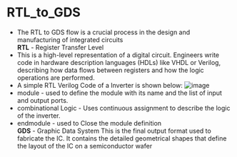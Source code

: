 # RTL_to_GDS

* The RTL to GDS flow is a crucial process in the design and manufacturing of integrated circuits <br>
**RTL** - Register Transfer Level
* This is a high-level representation of a digital circuit. Engineers write code in hardware description languages (HDLs) like VHDL or Verilog, describing how data flows between registers and how the logic operations are performed.
* A simple RTL Verilog Code of a Inverter is shown below:
![image](https://github.com/user-attachments/assets/9d861b1f-8878-46eb-8895-664540290935)
* module - used to define the module with its name and the list of input and output ports.
* combinational Logic - Uses continuous assignment to describe the logic of the
inverter.
* endmodule - used to Close the module definition <br>
**GDS** - Graphic Data System
This is the final output format used to fabricate the IC. It contains the detailed geometrical shapes that define the layout of the IC on a semiconductor wafer




